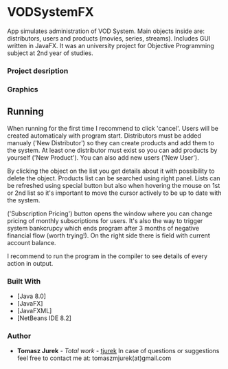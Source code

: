 # VODSystemFX

App simulates administration of VOD System. Main objects inside are: distributors, users and products (movies, series, streams). Includes GUI written in JavaFX. It was an university project for Objective Programming subject at 2nd year of studies.

### Project desription

<in progress...>

### Graphics

<pictures here>

## Running

When running for the first time I recommend to click 'cancel'. Users will be created automaticaly with program start. Distributors must be added manualy ('New Distributor') so they can create products and add them to the system. At least one distributor must exist so you can add products by yourself ('New Product'). You can also add new users ('New User').

By clicking the object on the list you get details about it with possibility to delete the object. Products list can be searched using right panel. Lists can be refreshed using special button but also when hovering the mouse on 1st or 2nd list so it's important to move the cursor actively to be up to date with the system. 

('Subscription Pricing') button opens the window where you can change pricing of monthly subscriptions for users. It's also the way to trigger system bankcrupcy which ends program after 3 months of negative financial flow (worth trying!). On the right side there is field with current account balance.

I recommend to run the program in the compiler to see details of every action in output.

### Built With

* [Java 8.0]
* [JavaFX]
* [JavaFXML]
* [NetBeans IDE 8.2]

### Author

* **Tomasz Jurek** - *Total work* - [tjurek](https://github.com/arabello7)
In case of questions or suggestions feel free to contact me at: tomaszmjurek(at)gmail.com
